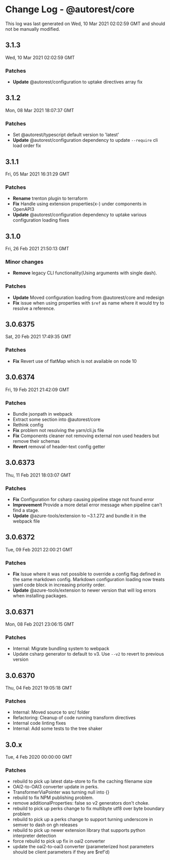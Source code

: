 # Change Log - @autorest/core

This log was last generated on Wed, 10 Mar 2021 02:02:59 GMT and should not be manually modified.

## 3.1.3
Wed, 10 Mar 2021 02:02:59 GMT

### Patches

- **Update** @autorest/configuration to uptake directives array fix

## 3.1.2
Mon, 08 Mar 2021 18:07:37 GMT

### Patches

- Set @autorest/typescript default version to 'latest'
- **Update** @autorest/configuration dependency to update `--require` cli load order fix

## 3.1.1
Fri, 05 Mar 2021 16:31:29 GMT

### Patches

- **Rename** trenton plugin to terraform
- **Fix** Handle using extension properties(x-) under components in OpenAPI3
- **Update** @autorest/configuration dependency to uptake various configuration loading fixes

## 3.1.0
Fri, 26 Feb 2021 21:50:13 GMT

### Minor changes

- **Remove** legacy CLI functionality(Using arguments with single dash).

### Patches

- **Update** Moved configuration loading from @autorest/core and redesign
- **Fix** issue when using properties with `$ref` as name where it would try to resolve a reference.

## 3.0.6375
Sat, 20 Feb 2021 17:49:35 GMT

### Patches

- **Fix** Revert use of flatMap which is not available on node 10

## 3.0.6374
Fri, 19 Feb 2021 21:42:09 GMT

### Patches

- Bundle jsonpath in webpack
- Extract some section into @autorest/core
- Rethink config
- **Fix** problem not resolving the yarn/cli.js file
- **Fix** Components cleaner not removing external non used headers but remove their schemas
- **Revert** removal of header-text config getter

## 3.0.6373
Thu, 11 Feb 2021 18:03:07 GMT

### Patches

- **Fix** Configuration for csharp causing pipeline stage not found error
- **Improvement** Provide a more detail error message when pipeline can't find a stage.
- **Update** @azure-tools/extension to ~3.1.272 and bundle it in the webpack file

## 3.0.6372
Tue, 09 Feb 2021 22:00:21 GMT

### Patches

- **Fix** Issue where it was not possible to override a config flag defined in the same markdown config. Markdown configuration loading now treats yaml code block in increasing priority order.
- **Update** @azure-tools/extension to newer version that will log errors when installing packages.

## 3.0.6371
Mon, 08 Feb 2021 23:06:15 GMT

### Patches

- Internal: Migrate bundling system to webpack
- Update csharp generator to default to v3. Use `--v2` to revert to previous version

## 3.0.6370
Thu, 04 Feb 2021 19:05:18 GMT

### Patches

- Internal: Moved source to src/ folder
- Refactoring: Cleanup of code running transform directives
- Internal code linting fixes
- Internal: Add some tests to the tree shaker

## 3.0.x
Tue, 4 Feb 2020 00:00:00 GMT

### Patches

- rebuild to pick up latest data-store to fix the caching filename size
- OAI2-to-OAI3 converter update in perks.
- TransformerViaPointer was turning null into {} 
- rebuild to fix NPM publishing problem.
- remove additionalProperties: false so v2 generators don't choke.
- rebuild to pick up perks change to fix multibyte utf8 over byte boundary problem
- rebuild to pick up a perks change to support turning underscore in semver to dash on gh releases
- rebuild to pick up newer extension library that supports python interpreter detection
- force rebuild to pick up fix in oai2 converter
- update the oai2-to-oai3 converter (parameterized host parameters should be client parameters if they are $ref'd)

